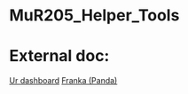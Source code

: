 # MuR205_Helper_Tools

# External doc:
[Ur dashboard](https://s3-eu-west-1.amazonaws.com/ur-support-site/15690/Dashboard_Server_CB-Series.pdf)
[Franka (Panda)](https://frankaemika.github.io/docs/index.html)

